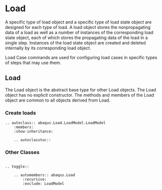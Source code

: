 # Load

A specific type of load object and a specific type of load state object are designed for each type of load. A load object stores the nonpropagating data of a load as well as a number of instances of the corresponding load state object, each of which stores the propagating data of the load in a single step. Instances of the load state object are created and deleted internally by its corresponding load object.

Load Case commands are used for configuring load cases in specific types of steps that may use them.

## Load

The Load object is the abstract base type for other Load objects. The Load object has no explicit constructor. The methods and members of the Load object are common to all objects derived from Load.

### Create loads

```{eval-rst}
.. autoclass:: abaqus.Load.LoadModel.LoadModel
    :members:
    :show-inheritance:

    .. autoclasstoc::

```

### Other Classes

```{eval-rst}

.. toggle::

    .. automembers:: abaqus.Load
        :recursive:
        :exclude: LoadModel
```
